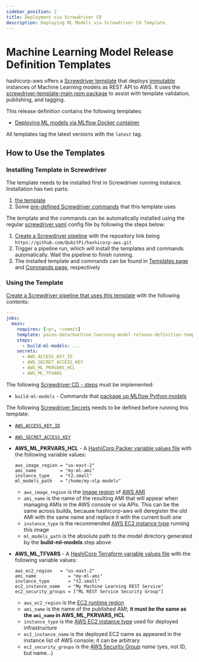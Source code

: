 ```yaml
---
sidebar_position: 2
title: Deployment via Screwdriver CD
description: Deploying ML Models via Screwdriver CD Template
---
```


Machine Learning Model Release Definition Templates
===================================================

hashicorp-aws offers a [Screwdriver template][Screwdriver CD template] that deploys
[immutable][Immutable Infrastructure] instances of Machine Learning models as REST API to AWS. It uses the
[screwdriver-template-main npm package] to assist with template validation, publishing, and tagging.

This release definition contains the following templates:

- [Deploying ML models via MLflow Docker container](#deploying-ml-models-via-mlflow-docker-container)

All templates tag the latest versions with the `latest` tag.

How to Use the Templates
------------------------

### Installing Template in Screwdriver

The template needs to be installed first in Screwdriver running instance. Installation has two parts:

1. [the template](https://github.com/QubitPi/hashicorp-aws/tree/master/adaptors/screwdriver-cd/templates/mlflow-docker-sd-template.yaml)
2. Some [pre-defined Screwdriver commands][Screwdriver CD - commands] that this template uses

The template and the commands can be automatically installed using the regular [screwdriver.yaml] config file by
following the steps below:

1. [Create a Screwdriver pipeline][Screwdriver CD - creating a pipeline] with the repository link being
   `https://github.com/QubitPi/hashicorp-aws.git`
2. Trigger a pipeline run, which will install the templates and commands automatically. Wait the pipeline to finish
   running.
3. The installed template and commands can be found in [Templates page][Screwdriver CD - finding templates] and
   [Commands page][Screwdriver CD - finding commands], respectively

### Using the Template

[Create a Screwdriver pipeline that uses this template][Screwdriver CD - creating pipeline from template] with the following
contents:

```yaml
---
jobs:
  main:
    requires: [~pr, ~commit]
    template: paion-data/machine-learning-model-release-definition-template-mlflow-docker@latest
    steps:
      - build-ml-models: ...
    secrets:
      - AWS_ACCESS_KEY_ID
      - AWS_SECRET_ACCESS_KEY
      - AWS_ML_PKRVARS_HCL
      - AWS_ML_TFVARS
```

The following [Screwdriver CD - steps] must be implemented:

- `build-ml-models` - Commands that [package up MLflow Python models](https://mlflow.org/docs/latest/python_api/mlflow.pyfunc.html#creating-custom-pyfunc-models)

The following [Screwdriver Secrets][Screwdriver CD Secrets] needs to be defined before running this template:

- [`AWS_ACCESS_KEY_ID`](../setup#aws)
- [`AWS_SECRET_ACCESS_KEY`](../setup#aws)
- **AWS_ML_PKRVARS_HCL** - A [HashiCorp Packer variable values file] with the following variable values:

  ```hcl
  aws_image_region = "us-east-2"
  ami_name         = "my-ml-ami"
  instance_type    = "t2.small"
  ml_models_path   = "/home/my-nlp-models"
  ```

  - `aws_image_region` is the [image region][AWS regions] of [AWS AMI]
  - `ami_name` is the name of the resulting AMI that will appear when managing AMIs in the AWS console or via APIs. This
  can be the same across builds, because hashicorp-aws will deregister the old AMI with the same name and replace it
  with the current built one
  - `instance_type` is the recommended [AWS EC2 instance type] running this image
  - `ml_models_path` is the absolute path to the model directory generated by the **build-ml-models** step above

- **AWS_ML_TFVARS** - A [HashiCorp Terraform variable values file] with the following variable values:

  ```hcl
  aws_ec2_region   = "us-east-2"
  ami_name            = "my-ml-ami"
  instance_type       = "t2.small"
  ec2_instance_name   = "My Machine Learning REST Service"
  ec2_security_groups = ["ML REST Service Security Group"]
  ```

  - `aws_ec2_region` is the [EC2 runtime region][AWS regions]
  - `ami_name` is the name of the published AMI; **it must be the same as the `ami_name` in AWS_ML_PKRVARS_HCL**
  - `instance_type` is the [AWS EC2 instance type] used for deployed infrastructure
  - `ec2_instance_name` is the deployed EC2 name as appeared in the instance list of AWS console; it can be arbitrary
  - `ec2_security_groups` is the [AWS Security Group] _name_ (yes, not ID, but name...)

[AWS AMI]: https://docs.aws.amazon.com/AWSEC2/latest/UserGuide/AMIs.html
[AWS EC2 instance type]: https://aws.amazon.com/ec2/instance-types/
[AWS regions]: https://docs.aws.amazon.com/AmazonRDS/latest/UserGuide/Concepts.RegionsAndAvailabilityZones.html#Concepts.RegionsAndAvailabilityZones.Availability
[AWS Security Group]: https://docs.aws.amazon.com/vpc/latest/userguide/vpc-security-groups.html

[HashiCorp Packer variable values file]: https://packer.qubitpi.org/packer/guides/hcl/variables#from-a-file
[HashiCorp Terraform variable values file]: https://terraform.qubitpi.org/terraform/language/values/variables#variable-definitions-tfvars-files

[Immutable Infrastructure]: https://www.hashicorp.com/resources/what-is-mutable-vs-immutable-infrastructure

[publishing a template in Screwdriver]: https://screwdriver-docs.qubitpi.org/user-guide/templates/job-templates#publishing-a-template

[screwdriver.yaml]: https://github.com/QubitPi/hashicorp-aws/tree/master/screwdriver.yaml
[Screwdriver CD - commands]: https://github.com/QubitPi/screwdriver-cd-commands
[Screwdriver CD - creating a pipeline]: https://qubitpi.github.io/screwdriver-cd-guide/user-guide/quickstart#create-a-new-pipeline
[Screwdriver CD - creating pipeline from template]: https://screwdriver-docs.qubitpi.org/user-guide/templates/job-templates#using-a-template
[Screwdriver CD - finding templates]: https://screwdriver-docs.qubitpi.org/user-guide/templates/job-templates#finding-templates
[Screwdriver CD - finding commands]: https://screwdriver-docs.qubitpi.org/user-guide/commands#finding-commands
[Screwdriver CD Secrets]: https://screwdriver-docs.qubitpi.org/user-guide/configuration/secrets
[Screwdriver CD - steps]: https://qubitpi.github.io/screwdriver-cd-guide/user-guide/configuration/jobconfiguration.html#steps
[Screwdriver CD template]: https://screwdriver-docs.qubitpi.org/user-guide/templates/job-templates
[screwdriver-template-main npm package]: https://github.com/QubitPi/screwdriver-cd-template-main
